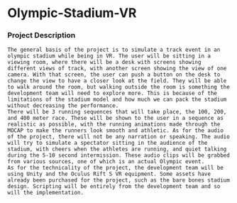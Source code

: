 # Olympic-Stadium-VR

### Project Description
	The general basis of the project is to simulate a track event in an olympic stadium while being in VR. The user will be sitting in a viewing room, where there will be a desk with screens showing different views of track, with another screen showing the view of one camera. With that screen, the user can push a button on the desk to change the view to have a closer look at the field. They will be able to walk around the room, but walking outside the room is something the development team will need to explore more. This is because of the limitations of the stadium model and how much we can pack the stadium without decreasing the performance. 
	There will be 3 running sequences that will take place, the 100, 200, and 400 meter race. These will be shown to the user in a sequence as realistic as possible, with the running animations made through the MOCAP to make the runners look smooth and athletic. As for the audio of the project, there will not be any narration or speaking. The audio will try to simulate a spectator sitting in the audience of the stadium, with cheers when the athletes are running, and quiet talking during the 5-10 second intermission. These audio clips will be grabbed from various sources, one of which is an actual Olympic event.
	As for the technicality of the project, the development team will be using Unity and the Oculus Rift S VR equipment. Some assets have already been purchased for the project, such as the bare bones stadium design. Scripting will be entirely from the development team and so will the implementation.
